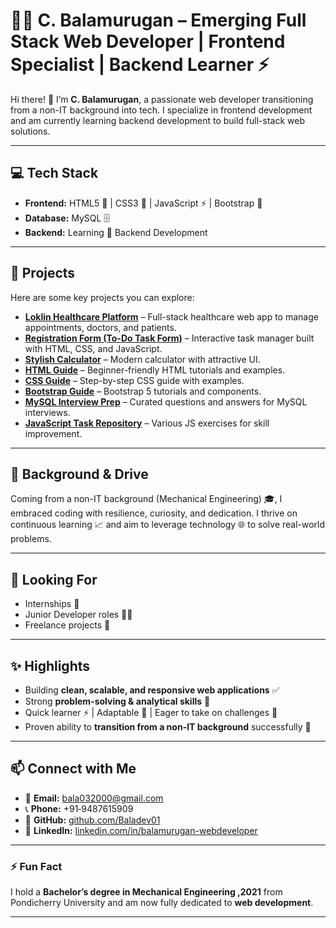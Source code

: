 # 👨‍💻 C. Balamurugan – Emerging Full Stack Web Developer | Frontend Specialist | Backend Learner ⚡

Hi there! 👋 I’m **C. Balamurugan**, a passionate web developer transitioning from a non-IT background into tech. I specialize in frontend development and am currently learning backend development to build full-stack web solutions.

---

## 💻 Tech Stack

- **Frontend:** HTML5 📝 | CSS3 🎨 | JavaScript ⚡ | Bootstrap 💎
- **Database:** MySQL 🗄️
- **Backend:** Learning 🔧 Backend Development

---

## 🚀 Projects
Here are some key projects you can explore:

- **[Loklin Healthcare Platform](https://github.com/Baladev01/My_Loklin_Project)** – Full-stack healthcare web app to manage appointments, doctors, and patients.  
- **[Registration Form (To-Do Task Form)](https://github.com/Baladev01/To-Do-Form)** – Interactive task manager built with HTML, CSS, and JavaScript.  
- **[Stylish Calculator](https://github.com/Baladev01/Stylish-Calculator)** – Modern calculator with attractive UI.  
- **[HTML Guide](https://github.com/Baladev01/HTML_Guide)** – Beginner-friendly HTML tutorials and examples.  
- **[CSS Guide](https://github.com/Baladev01/CSS_Guide)** – Step-by-step CSS guide with examples.  
- **[Bootstrap Guide](https://github.com/Baladev01/Bootstrap_Guide)** – Bootstrap 5 tutorials and components.  
- **[MySQL Interview Prep](https://github.com/Baladev01/MySQL_Interview)** – Curated questions and answers for MySQL interviews.  
- **[JavaScript Task Repository](https://github.com/Baladev01/Javascript_Task)** – Various JS exercises for skill improvement.  

---

## 🌱 Background & Drive

Coming from a non-IT background (Mechanical Engineering) 🎓, I embraced coding with resilience, curiosity, and dedication. I thrive on continuous learning 📈 and aim to leverage technology 🌐 to solve real-world problems.

---

## 🎯 Looking For

- Internships 💼
- Junior Developer roles 👨‍💻
- Freelance projects 🌟

---

## ✨ Highlights

- Building **clean, scalable, and responsive web applications** ✅
- Strong **problem-solving & analytical skills** 🧠
- Quick learner ⚡ | Adaptable 🌊 | Eager to take on challenges 💪
- Proven ability to **transition from a non-IT background** successfully 🔄

---

## 📫 Connect with Me

- 📧 **Email:** bala032000@gmail.com
- 📞 **Phone:** +91‑9487615909
- 🔗 **GitHub:** [github.com/Baladev01](https://github.com/Baladev01)
- 💼 **LinkedIn:** [linkedin.com/in/balamurugan-webdeveloper](https://linkedin.com/in/balamurugan-webdeveloper)

---

### ⚡ Fun Fact

I hold a **Bachelor’s degree in Mechanical Engineering ,2021** from Pondicherry University and am now fully dedicated to **web development**.  

---
